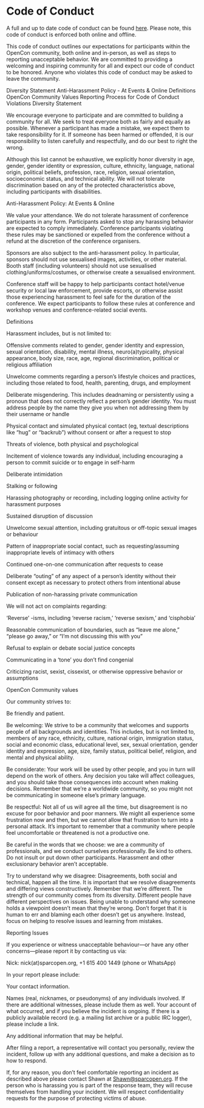 # Code of Conduct

A full and up to date code of conduct can be found [here](http://www.opencon2017.org/code_of_conduct). Please note, this code of conduct is enforced both online and offline.

This code of conduct outlines our expectations for participants within the OpenCon community, both online and in-person, as well as steps to reporting unacceptable behavior. We are committed to providing a welcoming and inspiring community for all and expect our code of conduct to be honored. Anyone who violates this code of conduct may be asked to leave the community.

Diversity Statement
Anti-Harassment Policy - At Events & Online
Definitions
OpenCon Community Values
Reporting Process for Code of Conduct Violations
Diversity Statement

We encourage everyone to participate and are committed to building a community for all. We seek to treat everyone both as fairly and equally as possible. Whenever a participant has made a mistake, we expect them to take responsibility for it. If someone has been harmed or offended, it is our responsibility to listen carefully and respectfully, and do our best to right the wrong.


Although this list cannot be exhaustive, we explicitly honor diversity in age, gender, gender identity or expression, culture, ethnicity, language, national origin, political beliefs, profession, race, religion, sexual orientation, socioeconomic status, and technical ability. We will not tolerate discrimination based on any of the protected characteristics above, including participants with disabilities.

Anti-Harassment Policy: At Events & Online

We value your attendance. We do not tolerate harassment of conference participants in any form. Participants asked to stop any harassing behavior are expected to comply immediately. Conference participants violating these rules may be sanctioned or expelled from the conference without a refund at the discretion of the conference organisers.

Sponsors are also subject to the anti-harassment policy. In particular, sponsors should not use sexualised images, activities, or other material. Booth staff (including volunteers) should not use sexualised clothing/uniforms/costumes, or otherwise create a sexualised environment.


Conference staff will be happy to help participants contact hotel/venue security or local law enforcement, provide escorts, or otherwise assist those experiencing harassment to feel safe for the duration of the conference. We expect participants to follow these rules at conference and workshop venues and conference-related social events.

Definitions

Harassment includes, but is not limited to:

Offensive comments related to gender, gender identity and expression, sexual orientation, disability, mental illness, neuro(a)typicality, physical appearance, body size, race, age, regional discrimination, political or religious affiliation

Unwelcome comments regarding a person’s lifestyle choices and practices, including those related to food, health, parenting, drugs, and employment

Deliberate misgendering. This includes deadnaming or persistently using a pronoun that does not correctly reflect a person’s gender identity. You must address people by the name they give you when not addressing them by their username or handle

Physical contact and simulated physical contact (eg, textual descriptions like “hug” or “backrub”) without consent or after a request to stop

Threats of violence, both physical and psychological

Incitement of violence towards any individual, including encouraging a person to commit suicide or to engage in self-harm

Deliberate intimidation

Stalking or following

Harassing photography or recording, including logging online activity for harassment purposes

Sustained disruption of discussion

Unwelcome sexual attention, including gratuitous or off-topic sexual images or behaviour

Pattern of inappropriate social contact, such as requesting/assuming inappropriate levels of intimacy with others

Continued one-on-one communication after requests to cease

Deliberate “outing” of any aspect of a person’s identity without their consent except as necessary to protect others from intentional abuse

Publication of non-harassing private communication

We will not act on complaints regarding:

‘Reverse’ -isms, including ‘reverse racism,’ ‘reverse sexism,’ and ‘cisphobia’

Reasonable communication of boundaries, such as “leave me alone,” “please go away,” or “I’m not discussing this with you”

Refusal to explain or debate social justice concepts

Communicating in a ‘tone’ you don’t find congenial

Criticizing racist, sexist, cissexist, or otherwise oppressive behavior or assumptions

OpenCon Community values

Our community strives to:

Be friendly and patient.

Be welcoming: We strive to be a community that welcomes and supports people of all backgrounds and identities. This includes, but is not limited to, members of any race, ethnicity, culture, national origin, immigration status, social and economic class, educational level, sex, sexual orientation, gender identity and expression, age, size, family status, political belief, religion, and mental and physical ability.

Be considerate: Your work will be used by other people, and you in turn will depend on the work of others. Any decision you take will affect colleagues, and you should take those consequences into account when making decisions. Remember that we’re a worldwide community, so you might not be communicating in someone else’s primary language.

Be respectful: Not all of us will agree all the time, but disagreement is no excuse for poor behavior and poor manners. We might all experience some frustration now and then, but we cannot allow that frustration to turn into a personal attack. It’s important to remember that a community where people feel uncomfortable or threatened is not a productive one.

Be careful in the words that we choose: we are a community of professionals, and we conduct ourselves professionally. Be kind to others. Do not insult or put down other participants. Harassment and other exclusionary behavior aren’t acceptable.

Try to understand why we disagree: Disagreements, both social and technical, happen all the time. It is important that we resolve disagreements and differing views constructively. Remember that we’re different. The strength of our community comes from its diversity. Different people have different perspectives on issues. Being unable to understand why someone holds a viewpoint doesn’t mean that they’re wrong. Don’t forget that it is human to err and blaming each other doesn’t get us anywhere. Instead, focus on helping to resolve issues and learning from mistakes.

Reporting Issues

If you experience or witness unacceptable behaviour—or have any other concerns—please report it by contacting us via:

Nick: nick(at)sparcopen.org, +1 615 400 1449 (phone or WhatsApp)

In your report please include:

Your contact information.

Names (real, nicknames, or pseudonyms) of any individuals involved. If there are additional witnesses, please include them as well. Your account of what occurred, and if you believe the incident is ongoing. If there is a publicly available record (e.g. a mailing list archive or a public IRC logger), please include a link.

Any additional information that may be helpful.

After filing a report, a representative will contact you personally, review the incident, follow up with any additional questions, and make a decision as to how to respond.

If, for any reason, you don’t feel comfortable reporting an incident as described above please contact Shawn at Shawn@sparcopen.org. If the person who is harassing you is part of the response team, they will recuse themselves from handling your incident. We will respect confidentiality requests for the purpose of protecting victims of abuse.
